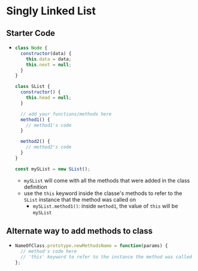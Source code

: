 # Singly Linked List

## Starter Code

- ```js
  class Node {
    constructor(data) {
      this.data = data;
      this.next = null;
    }
  }

  class SList {
    constructor() {
      this.head = null;
    }

    // add your functions/methods here
    method1() {
      // method1's code
    }

    method2() {
      // method2's code
    }
  }

  const mySList = new SList();
  ```

  - `mySList` will come with all the methods that were added in the class definition
  - use the `this` keyword inside the classe's methods to refer to the `SList` instance that the method was called on
    - `mySList.method1()`: inside `method1`, the value of `this` will be `mySList`

## Alternate way to add methods to class

- ```js
  NameOfClass.prototype.newMethodsName = function(params) {
    // method's code here
    // 'this' keyword to refer to the instance the method was called on
  };
  ```
